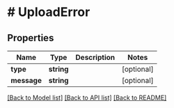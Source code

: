 # # UploadError

## Properties

Name | Type | Description | Notes
------------ | ------------- | ------------- | -------------
**type** | **string** |  | [optional]
**message** | **string** |  | [optional]

[[Back to Model list]](../../README.md#models) [[Back to API list]](../../README.md#endpoints) [[Back to README]](../../README.md)
